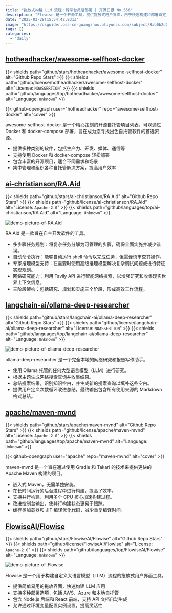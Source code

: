 ```yaml
---
title: "拖放式构建 LLM 流程：跨平台灵活部署 | 开源日报 No.556"
description: "Flowise 是一个开源工具，提供拖放式用户界面，用于快速构建和部署自定义大语言模型 (LLM) 流程。它支持多种部署选项，包括 AWS、Azure 和本地自托管，并包含 Node.js 后端和 React 前端，支持 API 文档自动生成，通过环境变量配置实例设置，提高灵活性。"
date: "2025-03-28T15:54:42.831Z"
image: "https://osguider.oss-cn-guangzhou.aliyuncs.com/subject/8ab0b2d0d497f74ffa0affce91b3900c.png"
tags: []
categories:
  - "daily"
---
```


## [hotheadhacker/awesome-selfhost-docker](https://github.com/hotheadhacker/awesome-selfhost-docker)

{{< shields path="github/stars/hotheadhacker/awesome-selfhost-docker" alt="Github Repo Stars" >}} {{< shields path="github/license/hotheadhacker/awesome-selfhost-docker" alt="License: `NOASSERTION`" >}} {{< shields path="github/languages/top/hotheadhacker/awesome-selfhost-docker" alt="Language: `Unknown`" >}}

{{< github-opengraph user="hotheadhacker" repo="awesome-selfhost-docker" alt="cover" >}}

awesome-selfhost-docker 是一个精心策划的开源自托管项目列表，可以通过 Docker 和 docker-compose 部署，旨在成为您寻找出色自托管软件的首选资源。

- 提供多种类别的软件，包括生产力、开发、媒体、通信等
- 支持使用 Docker 和 docker-compose 轻松部署
- 包含丰富的开源项目，适合不同需求和场景
- 集中管理和组织各种自托管解决方案，提高用户效率
  
## [ai-christianson/RA.Aid](https://github.com/ai-christianson/RA.Aid)

{{< shields path="github/stars/ai-christianson/RA.Aid" alt="Github Repo Stars" >}} {{< shields path="github/license/ai-christianson/RA.Aid" alt="License: `Apache-2.0`" >}} {{< shields path="github/languages/top/ai-christianson/RA.Aid" alt="Language: `Unknown`" >}}

![demo-picture-of-RA.Aid](https://static.osguider.com/subject/github/ai-christianson/RA.Aid/f77cda8e7f51134a54da72076f111261.png)

RA.Aid 是一款旨在自主开发软件的工具。

- 多步骤任务规划：将复杂任务分解为可管理的步骤，确保全面实施并减少错误。
- 自动命令执行：能够自动运行 shell 命令以完成任务，但需谨慎审查其操作。
- 专家推理模型支持：在需要时使用高级推理模型解决复杂调试问题或进行特征实现规划。
- 网络研究能力：利用 Tavily API 进行智能网络搜索，以增强研究和收集现实世界上下文信息。
- 三阶段架构：包括研究、规划和实施三个阶段，形成高效工作流程。
  
## [langchain-ai/ollama-deep-researcher](https://github.com/langchain-ai/ollama-deep-researcher)

{{< shields path="github/stars/langchain-ai/ollama-deep-researcher" alt="Github Repo Stars" >}} {{< shields path="github/license/langchain-ai/ollama-deep-researcher" alt="License: `NOASSERTION`" >}} {{< shields path="github/languages/top/langchain-ai/ollama-deep-researcher" alt="Language: `Unknown`" >}}

![demo-picture-of-ollama-deep-researcher](https://static.osguider.com/subject/github/langchain-ai/ollama-deep-researcher/e99be339845e07470d09d93e7a770313.png)

ollama-deep-researcher 是一个完全本地的网络研究和报告写作助手。

- 使用 Ollama 托管的任何大型语言模型（LLM）进行研究。
- 根据主题生成网络搜索查询并收集结果。
- 总结搜索结果，识别知识空白，并生成新的搜索查询以填补这些空白。
- 提供用户定义次数循环改进总结，最终输出包含所有使用来源的 Markdown 格式总结。
  
## [apache/maven-mvnd](https://github.com/apache/maven-mvnd)

{{< shields path="github/stars/apache/maven-mvnd" alt="Github Repo Stars" >}} {{< shields path="github/license/apache/maven-mvnd" alt="License: `Apache-2.0`" >}} {{< shields path="github/languages/top/apache/maven-mvnd" alt="Language: `Unknown`" >}}

{{< github-opengraph user="apache" repo="maven-mvnd" alt="cover" >}}

maven-mvnd 是一个旨在通过使用 Gradle 和 Takari 的技术来提供更快的 Apache Maven 构建的项目。

- 嵌入式 Maven，无需单独安装。
- 在长时间运行的后台进程中进行构建，提高了效率。
- 支持并行构建，利用多个 CPU 核心加速构建过程。
- 改进控制台输出，使并行构建状态更易于跟踪。
- 缓存类加载器和 JIT 编译优化代码，减少重复编译时间。
  
## [FlowiseAI/Flowise](https://github.com/FlowiseAI/Flowise)

{{< shields path="github/stars/FlowiseAI/Flowise" alt="Github Repo Stars" >}} {{< shields path="github/license/FlowiseAI/Flowise" alt="License: `Apache-2.0`" >}} {{< shields path="github/languages/top/FlowiseAI/Flowise" alt="Language: `Unknown`" >}}

![demo-picture-of-Flowise](https://static.osguider.com/subject/github/FlowiseAI/Flowise/e524345b7215f4bd1a9c93fd03e80b7b.png)

Flowise 是一个用于构建自定义大语言模型（LLM）流程的拖放式用户界面工具。

- 提供简单易用的拖放界面，快速构建 LLM 应用
- 支持多种部署选项，包括 AWS、Azure 和本地自托管
- 包含 Node.js 后端和 React 前端，支持 API 文档自动生成
- 允许通过环境变量配置实例设置，提高灵活性
  
